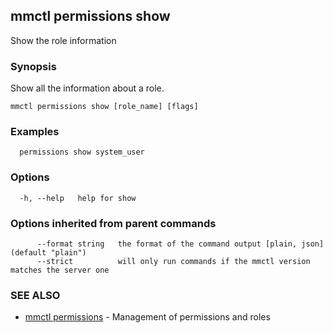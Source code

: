 ## mmctl permissions show

Show the role information

### Synopsis

Show all the information about a role.

```
mmctl permissions show [role_name] [flags]
```

### Examples

```
  permissions show system_user
```

### Options

```
  -h, --help   help for show
```

### Options inherited from parent commands

```
      --format string   the format of the command output [plain, json] (default "plain")
      --strict          will only run commands if the mmctl version matches the server one
```

### SEE ALSO

* [mmctl permissions](mmctl_permissions.md)	 - Management of permissions and roles

